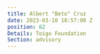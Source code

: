 ```yaml
---
title: Albert "Beto" Cruz
date: 2023-03-10 18:57:00 Z
position: 62
Details: Toigo Foundation
Section: advisory
---
```


